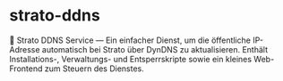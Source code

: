 # strato-ddns
🔄 Strato DDNS Service — Ein einfacher Dienst, um die öffentliche IP-Adresse automatisch bei Strato über DynDNS zu aktualisieren. Enthält Installations-, Verwaltungs- und Entsperrskripte sowie ein kleines Web-Frontend zum Steuern des Dienstes.
